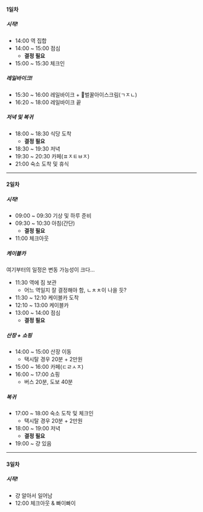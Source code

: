#### 1일차
##### 시작!
- 14:00 역 집합
- 14:00 ~ 15:00 점심
	- **결정 필요**
- 15:00 ~ 15:30 체크인
##### 레일바이크!
- 15:30 ~ 16:00 레일바이크 + 벌꿀아이스크림(ㄱㅈㄴ)
- 16:20 ~ 18:00 레일바이크 끝
##### 저녁 및 복귀
- 18:00 ~ 18:30 식당 도착
	- **결정 필요**
- 18:30 ~ 19:30 저녁
- 19:30 ~ 20:30 카페(ㅍㅈㅌㅂㅈ)
- 21:00 숙소 도착 및 휴식
---
#### 2일차
##### 시작!
- 09:00 ~ 09:30 기상 및 하루 준비
- 09:30 ~ 10:30 아침(간단)
	- **결정 필요**
- 11:00 체크아웃
##### 케이블카
여기부터의 일정은 변동 가능성이 크다...
- 11:30 역에 짐 보관
	- 어느 역일지 잘 결정해야 함, ㄴㅊㅊ이 나을 듯?
- 11:30 ~ 12:10 케이블카 도착
- 12:10 ~ 13:00 케이블카
- 13:00 ~ 14:00 점심
	- **결정 필요**
##### 산장 + 쇼핑
- 14:00 ~ 15:00 산장 이동
	- 택시탈 경우 20분 + 2만원
- 15:00 ~ 16:00 카페(ㄷㄹㅅㅈ)
- 16:00 ~ 17:00 쇼핑
	- 버스 20분, 도보 40분
##### 복귀
- 17:00 ~ 18:00 숙소 도착 및 체크인
	- 택시탈 경우 20분 + 2만원
- 18:00 ~ 19:00 저녁
	- **결정 필요**
- 19:00 ~ 걍 있음
---
#### 3일차
##### 시작!
- 걍 알아서 일어남
- 12:00 체크아웃 & 빠이빠이